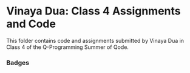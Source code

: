 # Vinaya Dua: Class 4 Assignments and Code
This folder contains code and assignments submitted by Vinaya Dua in Class 4 of the Q-Programming Summer of Qode.
### Badges